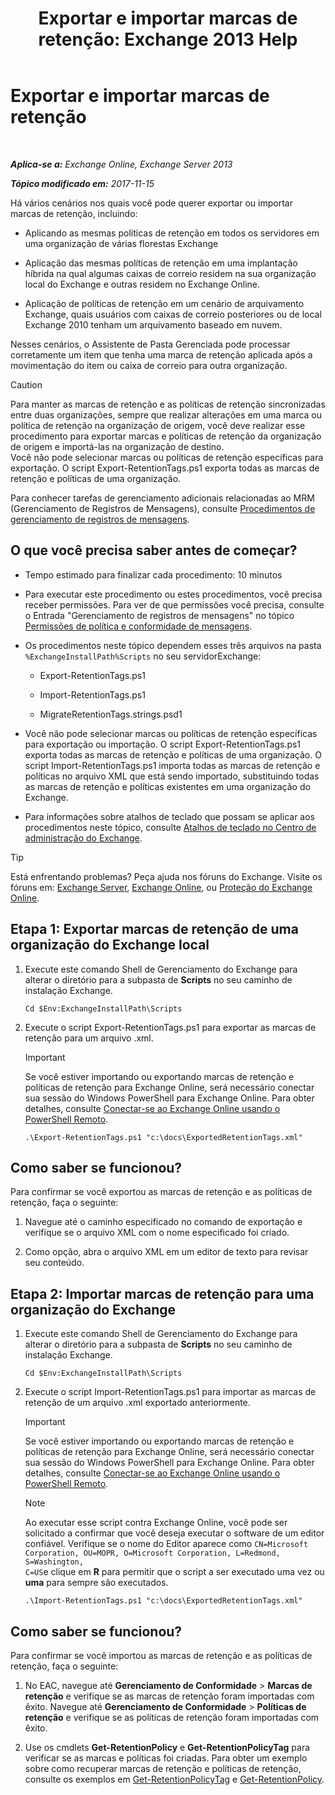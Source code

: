 ﻿---
title: 'Exportar e importar marcas de retenção: Exchange 2013 Help'
TOCTitle: Exportar e importar marcas de retenção
ms:assetid: 18405ea2-7ccc-475e-bd84-8b040e17bf44
ms:mtpsurl: https://technet.microsoft.com/pt-br/library/JJ907307(v=EXCHG.150)
ms:contentKeyID: 51407840
ms.date: 05/22/2018
mtps_version: v=EXCHG.150
ms.translationtype: MT
---

# Exportar e importar marcas de retenção

 

_**Aplica-se a:** Exchange Online, Exchange Server 2013_

_**Tópico modificado em:** 2017-11-15_

Há vários cenários nos quais você pode querer exportar ou importar marcas de retenção, incluindo:

  - Aplicando as mesmas políticas de retenção em todos os servidores em uma organização de várias florestas Exchange

  - Aplicação das mesmas políticas de retenção em uma implantação híbrida na qual algumas caixas de correio residem na sua organização local do Exchange e outras residem no Exchange Online.

  - Aplicação de políticas de retenção em um cenário de arquivamento Exchange, quais usuários com caixas de correio posteriores ou de local Exchange 2010 tenham um arquivamento baseado em nuvem.

Nesses cenários, o Assistente de Pasta Gerenciada pode processar corretamente um item que tenha uma marca de retenção aplicada após a movimentação do item ou caixa de correio para outra organização.


> [!CAUTION]
> Para manter as marcas de retenção e as políticas de retenção sincronizadas entre duas organizações, sempre que realizar alterações em uma marca ou política de retenção na organização de origem, você deve realizar esse procedimento para exportar marcas e políticas de retenção da organização de origem e importá-las na organização de destino.<BR>Você não pode selecionar marcas ou políticas de retenção específicas para exportação. O script Export-RetentionTags.ps1 exporta todas as marcas de retenção e políticas de uma organização.



Para conhecer tarefas de gerenciamento adicionais relacionadas ao MRM (Gerenciamento de Registros de Mensagens), consulte [Procedimentos de gerenciamento de registros de mensagens](messaging-records-management-procedures-exchange-2013-help.md).

## O que você precisa saber antes de começar?

  - Tempo estimado para finalizar cada procedimento: 10 minutos

  - Para executar este procedimento ou estes procedimentos, você precisa receber permissões. Para ver de que permissões você precisa, consulte o Entrada "Gerenciamento de registros de mensagens" no tópico [Permissões de política e conformidade de mensagens](messaging-policy-and-compliance-permissions-exchange-2013-help.md).

  - Os procedimentos neste tópico dependem esses três arquivos na pasta `%ExchangeInstallPath%Scripts` no seu servidorExchange:
    
      - Export-RetentionTags.ps1
    
      - Import-RetentionTags.ps1
    
      - MigrateRetentionTags.strings.psd1

  - Você não pode selecionar marcas ou políticas de retenção específicas para exportação ou importação. O script Export-RetentionTags.ps1 exporta todas as marcas de retenção e políticas de uma organização. O script Import-RetentionTags.ps1 importa todas as marcas de retenção e políticas no arquivo XML que está sendo importado, substituindo todas as marcas de retenção e políticas existentes em uma organização do Exchange.

  - Para informações sobre atalhos de teclado que possam se aplicar aos procedimentos neste tópico, consulte [Atalhos de teclado no Centro de administração do Exchange](keyboard-shortcuts-in-the-exchange-admin-center-exchange-online-protection-help.md).


> [!TIP]
> Está enfrentando problemas? Peça ajuda nos fóruns do Exchange. Visite os fóruns em: <A href="https://go.microsoft.com/fwlink/p/?linkid=60612">Exchange Server</A>, <A href="https://go.microsoft.com/fwlink/p/?linkid=267542">Exchange Online</A>, ou <A href="https://go.microsoft.com/fwlink/p/?linkid=285351">Proteção do Exchange Online</A>.



## Etapa 1: Exportar marcas de retenção de uma organização do Exchange local

1.  Execute este comando Shell de Gerenciamento do Exchange para alterar o diretório para a subpasta de **Scripts** no seu caminho de instalação Exchange.
    
        Cd $Env:ExchangeInstallPath\Scripts

2.  Execute o script Export-RetentionTags.ps1 para exportar as marcas de retenção para um arquivo .xml.
    

    > [!IMPORTANT]
    > Se você estiver importando ou exportando marcas de retenção e políticas de retenção para Exchange Online, será necessário conectar sua sessão do Windows PowerShell para Exchange Online. Para obter detalhes, consulte <A href="https://technet.microsoft.com/pt-br/library/jj984289(v=exchg.150)">Conectar-se ao Exchange Online usando o PowerShell Remoto</A>.

    
        .\Export-RetentionTags.ps1 "c:\docs\ExportedRetentionTags.xml"

## Como saber se funcionou?

Para confirmar se você exportou as marcas de retenção e as políticas de retenção, faça o seguinte:

1.  Navegue até o caminho especificado no comando de exportação e verifique se o arquivo XML com o nome especificado foi criado.

2.  Como opção, abra o arquivo XML em um editor de texto para revisar seu conteúdo.

## Etapa 2: Importar marcas de retenção para uma organização do Exchange

1.  Execute este comando Shell de Gerenciamento do Exchange para alterar o diretório para a subpasta de **Scripts** no seu caminho de instalação Exchange.
    
        Cd $Env:ExchangeInstallPath\Scripts

2.  Execute o script Import-RetentionTags.ps1 para importar as marcas de retenção de um arquivo .xml exportado anteriormente.
    

    > [!IMPORTANT]
    > Se você estiver importando ou exportando marcas de retenção e políticas de retenção para Exchange Online, será necessário conectar sua sessão do Windows PowerShell para Exchange Online. Para obter detalhes, consulte <A href="https://technet.microsoft.com/pt-br/library/jj984289(v=exchg.150)">Conectar-se ao Exchange Online usando o PowerShell Remoto</A>.

    

    > [!NOTE]
    > Ao executar esse script contra Exchange Online, você pode ser solicitado a confirmar que você deseja executar o software de um editor confiável. Verifique se o nome do Editor aparece como <CODE>CN=Microsoft Corporation, OU=MOPR, O=Microsoft Corporation, L=Redmond, S=Washington, C=US</CODE>e clique em <STRONG>R</STRONG> para permitir que o script a ser executado uma vez ou <STRONG>uma</STRONG> para sempre são executados.

    
        .\Import-RetentionTags.ps1 "c:\docs\ExportedRetentionTags.xml"

## Como saber se funcionou?

Para confirmar se você importou as marcas de retenção e as políticas de retenção, faça o seguinte:

1.  No EAC, navegue até **Gerenciamento de Conformidade** \> **Marcas de retenção** e verifique se as marcas de retenção foram importadas com êxito. Navegue até **Gerenciamento de Conformidade** \> **Políticas de retenção** e verifique se as políticas de retenção foram importadas com êxito.

2.  Use os cmdlets **Get-RetentionPolicy** e **Get-RetentionPolicyTag** para verificar se as marcas e políticas foi criadas. Para obter um exemplo sobre como recuperar marcas de retenção e políticas de retenção, consulte os exemplos em [Get-RetentionPolicyTag](https://technet.microsoft.com/pt-br/library/dd298009\(v=exchg.150\)) e [Get-RetentionPolicy](https://technet.microsoft.com/pt-br/library/dd298086\(v=exchg.150\)).

